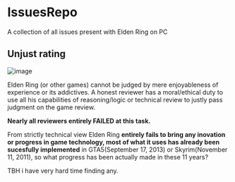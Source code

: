 # IssuesRepo
A collection of all issues present with Elden Ring on PC

## Unjust rating
![image](https://user-images.githubusercontent.com/2548763/158016350-79ac9356-d07b-4703-8ce6-3f0ddf8c7526.png)

Elden Ring (or other games) cannot be judged by mere enjoyableness of experience or its addictives. A honest reviewer has a moral/ethical duty to use all his capabilities of reasoning/logic or technical review to justly pass judgment on the game review.

**Nearly all reviewers entirely FAILED at this task.**

From strictly technical view Elden Ring **entirely fails to bring any inovation or progress in game technology, most of what it uses has already been sucesfully implemented** in GTA5(September 17, 2013) or Skyrim(November 11, 2011), so what progress has been actually made in these 11 years?

TBH i have very hard time finding any.
